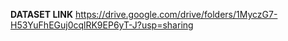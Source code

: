 **DATASET LINK**
https://drive.google.com/drive/folders/1MyczG7-H53YuFhEGuj0cqlRK9EP6yT-J?usp=sharing

